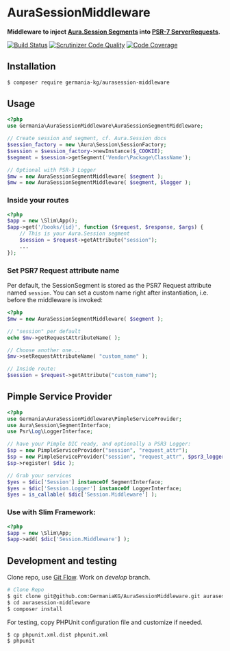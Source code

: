 # AuraSessionMiddleware

**Middleware to inject [Aura.Session Segments](https://github.com/auraphp/Aura.Session) into [PSR-7 ServerRequests](http://www.php-fig.org/psr/psr-7/#3-2-psr-http-message-requestinterface).**

[![Build Status](https://travis-ci.org/GermaniaKG/AuraSessionMiddleware.svg?branch=master)](https://travis-ci.org/GermaniaKG/AuraSessionMiddleware)
[![Scrutinizer Code Quality](https://scrutinizer-ci.com/g/GermaniaKG/AuraSessionMiddleware/badges/quality-score.png?b=master)](https://scrutinizer-ci.com/g/GermaniaKG/AuraSessionMiddleware/?branch=master)
[![Code Coverage](https://scrutinizer-ci.com/g/GermaniaKG/AuraSessionMiddleware/badges/coverage.png?b=master)](https://scrutinizer-ci.com/g/GermaniaKG/AuraSessionMiddleware/?branch=master)



## Installation

```bash
$ composer require germania-kg/aurasession-middleware
```

## Usage

```php
<?php
use Germania\AuraSessionMiddleware\AuraSessionSegmentMiddleware;

// Create session and segment, cf. Aura.Session docs
$session_factory = new \Aura\Session\SessionFactory;
$session = $session_factory->newInstance($_COOKIE);
$segment = $session->getSegment('Vendor\Package\ClassName');

// Optional with PSR-3 Logger
$mw = new AuraSessionSegmentMiddleware( $segment );
$mw = new AuraSessionSegmentMiddleware( $segment, $logger );
```


### Inside your routes
```php
<?php
$app = new \Slim\App();
$app->get('/books/{id}', function ($request, $response, $args) {
	// This is your Aura.Session segment
    $session = $request->getAttribute("session");
	...    
});
```

### Set PSR7 Request attribute name

Per default, the SessionSegment is stored as the PSR7 Request attribute named `session`.
You can set a custom name right after instantiation, i.e. before the middleware is invoked:

```php
<?php
$mw = new AuraSessionSegmentMiddleware( $segment );

// "session" per default
echo $mv->getRequestAttributeName( );

// Choose another one...
$mv->setRequestAttributeName( "custom_name" );

// Inside route:
$session = $request->getAttribute("custom_name");
```


## Pimple Service Provider

```php
<?php
use Germania\AuraSessionMiddleware\PimpleServiceProvider;
use Aura\Session\SegmentInterface;
use Psr\Log\LoggerInterface;

// have your Pimple DIC ready, and optionally a PSR3 Logger:
$sp = new PimpleServiceProvider("session", "request_attr");
$sp = new PimpleServiceProvider("session", "request_attr", $psr3_logger);
$sp->register( $dic );

// Grab your services
$yes = $dic['Session'] instanceOf SegmentInterface;
$yes = $dic['Session.Logger'] instanceOf LoggerInterface;
$yes = is_callable( $dic['Session.Middleware'] );
```

### Use with Slim Framework:

```php
<?php
$app = new \Slim\App;
$app->add( $dic['Session.Middleware'] );
```



## Development and testing

Clone repo, use [Git Flow](https://github.com/nvie/gitflow). Work on *develop* branch.

```bash
# Clone Repo
$ git clone git@github.com:GermaniaKG/AuraSessionMiddleware.git aurasession-middleware
$ cd aurasession-middleware
$ composer install
```

For testing, copy PHPUnit configuration file and customize if needed.

```bash
$ cp phpunit.xml.dist phpunit.xml
$ phpunit
```

